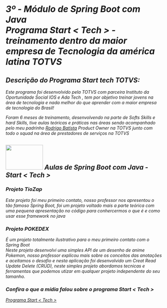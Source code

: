# *3º - Módulo de Spring Boot com Java <br> Programa Start < Tech > - treinamento dentro da maior empresa de Tecnologia da américa latina TOTVS*

## *Descrição do Programa Start tech TOTVS:*
*Este programa foi desenvolvido pela TOTVS com parceira Instituto da Oportunidade Social IOS e Ada Tech*
*, tem por objetivo treinar jovens na área de tecnologia e nada melhor do que aprender com a maior empresa de tecnologia do Brasil!*

*Foram 6 meses de treinamento, desenvolvendo na parte de Softs Skills e hard Skills, tive aulas teóricas*
*e práticas nas áreas sendo acompanhado pelo meu padrinho <a href="https://www.linkedin.com/in/souzarb/">Rodrigo Batista</a> Product Owner na TOTVS*
*junto com todo o squad na área de prestadores de serviços na TOTVS*

## *<img width="120" height="80" src="https://miro.medium.com/v2/resize:fit:550/0*5FEJ7emIEAxZRCQF"/>  Aulas de Spring Boot com Java - Start < Tech >*

### *Projeto TioZap*

*Este projeto foi meu primeiro contato, nosso professor nos apresentou o tão famoso Spring Boot, foi um projeto voltado mais a parte teórica com uma pequena apresentação no código para conhercermos o que é e como usar esse framework no java*

### *Projeto POKEDEX*

*É um projeto totalmente ilustrativo para o meu primeiro contato com o Spring Boot <br>*
*Neste projeto desenvolvi uma simples API de um desenho de anime Pokemon,*
*nosso professor explicou mais sobre os conceitos das anotações e aceitamos o desafio e nesta aplicação foi desenvolvido*
*um Creat Read Update Delete (CRUD), neste simples projeto abordamos tecnicas e ferramentas que podemos utizar em qualquer projeto independente do seu tamanho.*



### *Confira o que a mídia falou sobre o programa Start < Tech >*
<a href="https://tiinside.com.br/24/10/2022/totvs-lanca-programa-start-tech-para-ampliar-a-empregabilidade-de-jovens-em-vulnerabilidade-social-no-mercado-de-tecnologia/">*Programa Start < Tech >* </a>
